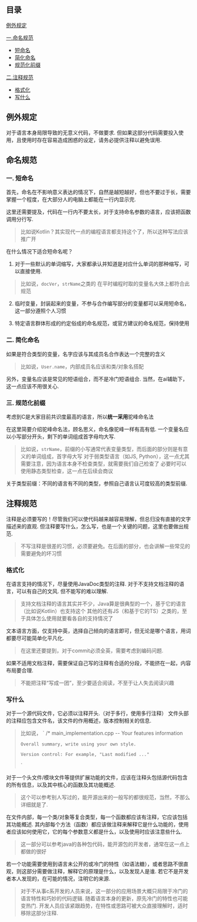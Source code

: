 ## 目录

[例外规定](#例外规定)

[一.命名规范](#short)
- [短命名](#short)
- [简化命名](#easier)
- [规范化前缀](#prefix)

[二.注释规范](#注释规范)
- [格式化](#格式化)
- [写什么](#写什么)

## 例外规定

对于语言本身局限导致的无意义代码，不做要求.
但如果这部分代码需要投入使用，且使用时存在容易造成困惑的设定，请务必提供注释以避免误用.

## 命名规范

<h3 id="short">一. 短命名</h3>

首先，命名在不影响意义表达的情况下，自然是越短越好，但也不要过于长，需要掌握一个程度，在大部分人的电脑上都能在一行内显示完.

这里还需要提及，代码在一行内不要太长，对于支持命名参数的语言，应该把函数调用分行写.

> 比如说Kotlin？其实现代一点的编程语言都支持这个了，所以这种写法应该推广开

在什么情况下适合短命名呢？

1. 对于一些默认的单词缩写，大家都承认并知道是对应什么单词的那种缩写，可以直接使用.

> 比如说，<code>docVer</code>，<code>strName</code>之类的
> 在平时编程时取的变量名大体上都符合此规范

2. 临时变量，封装起来的变量，不参与合作编写部分的变量都可以采用短命名，这一部分遵照个人习惯

3. 特定语言群体形成的约定俗成的命名规范，或官方建议的命名规范，保持使用

<h3 id="easier">二. 简化命名</h3>

如果是符合类型的变量，名字应该与其成员名合作表达一个完整的含义

> 比如说，`User.name`，内部成员名应该和类/对象名搭配

另外，变量名应该是常见的短语组合，而不是冷门短语组合. 当然，在ai辅助下，这一点应该不用很关心.

<h3 id="prefix">三. 规范化前缀</h3>

考虑到C是大家目前共识度最高的语言，所以**统一采用**驼峰命名法

在这里简要介绍驼峰命名法，顾名思义，命名像驼峰一样有高有低.
一个变量名应以小写部分开头，剩下的单词组成首字母均大写.

> 比如说，`strName`，前缀的小写通常代表变量类型，而后面的部分则是有意义的单词组成，首字母大写
> 对于弱类型语言（如JS, Python），这一点尤其需要注意，因为语言本身不检查类型，就需要我们自己检查了
> 必要时可以使用静态类型检查，这一点在后续会商议

关于类型前缀：不同的语言有不同的类型，参照自己语言认可度较高的类型前缀.

## 注释规范

注释是必须要写的！尽管我们可以使代码越来越容易理解，但总归没有直接的文字描述来的直观.
但注释要写什么，怎么写，也是一个关键的问题，这里也要做出规范.
> 不写注释是很差的习惯，必须要避免。在后面的部分，也会讲解一些常见的需要避免的坏习惯

### 格式化

在语言支持的情况下，尽量使用JavaDoc类型的注释. 对于不支持文档注释的语言，可以有自己的文风.
但不能写的难以理解.

> 支持文档注释的语言其实并不少，Java算是很典型的一个，基于它的语言（比如说Kotlin）也支持这个
> 其他的还有JS（和基于它的TS）之类的，至于具体怎么使用就要看各自的支持情况了

文本语言方面，仅支持中英，选择自己倾向的语言即可，但无论是哪个语言，用词都要尽可能简单化平凡化.

> 在这里还要提到，对于commit必须全英，需要考虑到编码问题.

如果不适用文档注释，需要保证自己写的注释有合适的分段，不能挤在一起，内容布局要合理.

> 不能把注释“写成一团”，至少要适合阅读，不至于让人失去阅读兴趣

### 写什么

对于一个源代码文件，它必须以注释开头.（对于多行，使用多行注释）
文件头部的注释应包含文件名，该文件的作用概述，版本控制相关的信息.

> 比如说，
> `
> /* 
>     main_implementation.cpp -- Your features information
>     
>     Overall summary, write using your own style.
> 
>     Version control: For example, "Last modified ..."
> 
> `
> 
对于一个头文件/模块文件等提供扩展功能的文件，应该在注释头包括源代码包含的所有信息，以及其中核心的函数及其功能概述.

> 这个可以参考别人写过的，能开源出来的一般写的都很规范，当然，不那么详细就是了.

在文件内部，每一个类/对象等复合类型，每一个函数都应该有注释，它应该包括其功能概述.
其内部每个方法（函数）都应该做注释来解释它是什么功能的，使用者应该如何使用它，它的每个参数意义都是什么，以及使用时应该注意些什么.

> 这一部分可以参考java的各种包代码，能开源包的开发者，通常在这一点上都做的很好

若一个功能需要使用到语言未公开的或冷门的特性（如语法糖），或者思路不很直观，则这部分需要做注释，解释它的原理是什么，以及发现人是谁.
若它不是开发者本人发现的，在可能的情况，注明它的来源.

> 对于不从事c系开发的人员来说，这一部分的应用场景大概只局限于冷门的语言特性和巧妙的代码逻辑.
> 随着语言本身的更新，原先冷门的特性也可能变热门. 开发人员应该紧跟趋势，在特性或思路可被大众直接理解时，适时移除这部分注释.